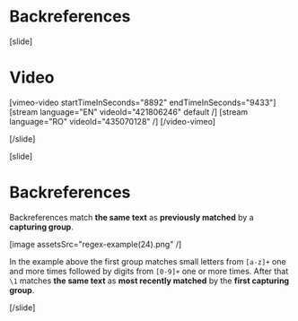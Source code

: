# Backreferences

[slide]
# Video

[vimeo-video startTimeInSeconds="8892" endTimeInSeconds="9433"]
[stream language="EN" videoId="421806246" default /]
[stream language="RO" videoId="435070128"  /]
[/video-vimeo]

[/slide]

[slide]
# Backreferences

Backreferences match **the same text** as **previously matched** by a **capturing group**.

[image assetsSrc="regex-example(24).png" /]

In the example above the first group matches small letters from `[a-z]+` one and more times followed by digits from `[0-9]+` one or more times.
After that `\1` matches **the same text** as **most recently matched** by the **first capturing group**.


[/slide]